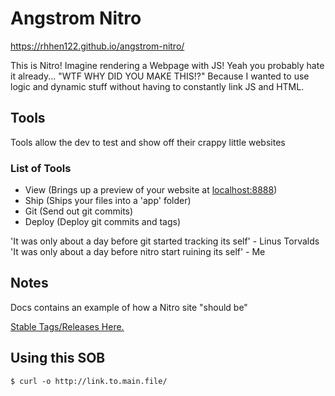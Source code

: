 # Angstrom Nitro

<a href='https://rhhen122.githib.io/angstrom-nitro/'>https://rhhen122.github.io/angstrom-nitro/</a>

This is Nitro! Imagine rendering a Webpage with JS! Yeah you probably hate it already...
"WTF WHY DID YOU MAKE THIS!?" Because I wanted to use logic and dynamic stuff without having to constantly link JS and HTML.

## Tools
Tools allow the dev to test and show off their crappy little websites

### List of Tools
 - View (Brings up a preview of your website at <a href='http://localhost:8888/'>localhost:8888</a>)
 - Ship (Ships your files into a 'app' folder)
 - Git (Send out git commits)
 - Deploy (Deploy git commits and tags)

'It was only about a day before git started tracking its self' - Linus Torvalds
'It was only about a day before nitro start ruining its self' - Me

## Notes
Docs contains an example of how a Nitro site "should be"

<a href='https://github.com/rhhen122/angstrom-nitro/tags'>Stable Tags/Releases Here.</a>

## Using this SOB
```
$ curl -o http://link.to.main.file/
```
